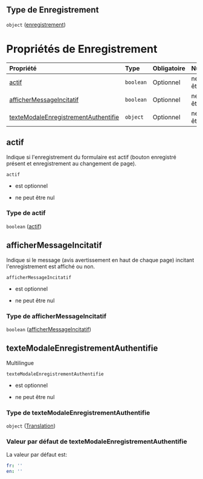 ## Type de Enregistrement

`object` ([enregistrement](frw-definitions-enregistrement.md))

# Propriétés de Enregistrement

| Propriété                                                                     | Type      | Obligatoire | Nullable         | Défini par                                                                                                                                                                 |
| :---------------------------------------------------------------------------- | :-------- | :---------- | :--------------- | :------------------------------------------------------------------------------------------------------------------------------------------------------------------------- |
| [actif](#actif)                                                               | `boolean` | Optionnel   | ne peut être nul | [Fichier formulaire](frw-definitions-enregistrement-properties-actif.md "schemas/form#/definitions/Enregistrement/properties/actif")                                       |
| [afficherMessageIncitatif](#affichermessageincitatif)                         | `boolean` | Optionnel   | ne peut être nul | [Fichier formulaire](frw-definitions-enregistrement-properties-affichermessageincitatif.md "schemas/form#/definitions/Enregistrement/properties/afficherMessageIncitatif") |
| [texteModaleEnregistrementAuthentifie](#textemodaleenregistrementauthentifie) | `object`  | Optionnel   | ne peut être nul | [Fichier formulaire](frw-definitions-translation.md "schemas/form#/definitions/Enregistrement/properties/texteModaleEnregistrementAuthentifie")                            |

## actif

Indique si l'enregistrement du formulaire est actif (bouton enregistré présent et enregistrement au changement de page).

`actif`

*   est optionnel

*   ne peut être nul

### Type de actif

`boolean` ([actif](frw-definitions-enregistrement-properties-actif.md))

## afficherMessageIncitatif

Indique si le message (avis avertissement en haut de chaque page) incitant l'enregistrement est affiché ou non.

`afficherMessageIncitatif`

*   est optionnel

*   ne peut être nul

### Type de afficherMessageIncitatif

`boolean` ([afficherMessageIncitatif](frw-definitions-enregistrement-properties-affichermessageincitatif.md))

## texteModaleEnregistrementAuthentifie

Multilingue

`texteModaleEnregistrementAuthentifie`

*   est optionnel

*   ne peut être nul

### Type de texteModaleEnregistrementAuthentifie

`object` ([Translation](frw-definitions-translation.md))

### Valeur par défaut de texteModaleEnregistrementAuthentifie

La valeur par défaut est:

```yaml
fr: ''
en: ''

```
